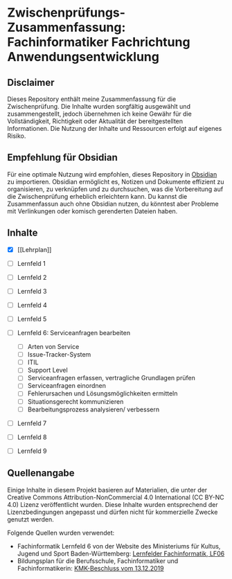 # Zwischenprüfungs-Zusammenfassung: Fachinformatiker Fachrichtung Anwendungsentwicklung

## Disclaimer

Dieses Repository enthält meine Zusammenfassung für die Zwischenprüfung. Die Inhalte wurden sorgfältig ausgewählt und zusammengestellt, jedoch übernehmen ich keine Gewähr für die Vollständigkeit, Richtigkeit oder Aktualität der bereitgestellten Informationen. Die Nutzung der Inhalte und Ressourcen erfolgt auf eigenes Risiko.

## Empfehlung für Obsidian

Für eine optimale Nutzung wird empfohlen, dieses Repository in [Obsidian](https://obsidian.md/) zu importieren. Obsidian ermöglicht es, Notizen und Dokumente effizient zu organisieren, zu verknüpfen und zu durchsuchen, was die Vorbereitung auf die Zwischenprüfung erheblich erleichtern kann. Du kannst die Zusammenfassun auch ohne Obsidian nutzen, du könntest aber Probleme mit Verlinkungen oder komisch gerenderten Dateien haben.

## Inhalte

- [x] [[Lehrplan]]
- [ ] Lernfeld 1
- [ ] Lernfeld 2
- [ ] Lernfeld 3
- [ ] Lernfeld 4
- [ ] Lernfeld 5
- [ ] Lernfeld 6: Serviceanfragen bearbeiten
	- [ ] Arten von Service
	- [ ] Issue-Tracker-System
	- [ ] ITIL
	- [ ] Support Level
	- [ ] Serviceanfragen erfassen, vertragliche Grundlagen prüfen
	- [ ] Serviceanfragen einordnen
	- [ ] Fehlerursachen und Lösungsmöglichkeiten ermitteln
	- [ ] Situationsgerecht kommunizieren
	- [ ] Bearbeitungsprozess analysieren/ verbessern
- [ ] Lernfeld 7
- [ ] Lernfeld 8
- [ ] Lernfeld 9


## Quellenangabe

Einige Inhalte in diesem Projekt basieren auf Materialien, die unter der Creative Commons Attribution-NonCommercial 4.0 International (CC BY-NC 4.0) Lizenz veröffentlicht wurden. Diese Inhalte wurden entsprechend der Lizenzbedingungen angepasst und dürfen nicht für kommerzielle Zwecke genutzt werden.

Folgende Quellen wurden verwendet:

- Fachinformatik Lernfeld 6 von der Website des Ministeriums für Kultus, Jugend und Sport Baden-Württemberg: [Lernfelder Fachinformatik, LF06](https://www.schule-bw.de/faecher-und-schularten/berufliche-schularten/berufsschule/lernfelder/etechnik/fachinformatik/lf06)
- Bildungsplan für die Berufsschule, Fachinformatiker und Fachinformatikerin: [KMK-Beschluss vom 13.12.2019](https://www.bildungsplaene-bw.de/site/bildungsplan/get/documents_E201170933/lsbw/Bildungsplaene-BERS/MediaCenter/bs/bs_berufsbez/BS_Technische%20IT%20Berufe_2019-12-13.pdf)
